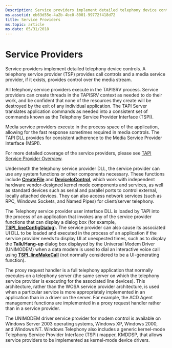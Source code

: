 ```yaml
---
Description: Service providers implement detailed telephony device controls. A telephony service provider (TSP) provides call controls and a media service provider, if it exists, provides control over the media stream.
ms.assetid: eb63d55e-4a2b-4bc0-8001-99772f418d72
title: Service Providers
ms.topic: article
ms.date: 05/31/2018
---
```


# Service Providers

Service providers implement detailed telephony device controls. A telephony service provider (TSP) provides call controls and a media service provider, if it exists, provides control over the media stream.

All telephony service providers execute in the TAPISRV process. Service providers can create threads in the TAPISRV context as needed to do their work, and be confident that none of the resources they create will be destroyed by the exit of any individual application. The TAPI Server translates application commands as needed into a consistent set of commands known as the Telephony Service Provider Interface (TSPI).

Media service providers execute in the process space of the application, allowing for the fast response sometimes required in media controls. The TAPI DLL provides for consistent adherence to the Media Service Provider Interface (MSPI).

For more detailed coverage of the service providers, please see [TAPI Service Provider Overview](./tapi-service-provider-overview.md).

Underneath the telephony service provider DLL, the service provider can use any system functions or other components necessary. These functions include [**CreateFile**](/windows/desktop/api/fileapi/nf-fileapi-createfilea) and [**DeviceIoControl**](/windows/desktop/api/ioapiset/nf-ioapiset-deviceiocontrol), which work with independent hardware vendor-designed kernel mode components and services, as well as standard devices such as serial and parallel ports to control external, locally attached devices. They can also access network services (such as RPC, Windows Sockets, and Named Pipes) for client/server telephony.

The Telephony service provider user interface DLL is loaded by TAPI into the process of an application that invokes any of the service provider functions that can display a dialog box (for example, [**TSPI\_lineConfigDialog**](/windows/win32/api/tspi/nf-tspi-tspi_lineconfigdialog)). The service provider can also cause its associated UI DLL to be loaded and executed in the process of an application if the service provider needs to display UI at unexpected times, such as to display the **Talk/Hang-up** dialog box displayed by the Universal Modem Driver (UNIMODEM) when a data modem is used to dial an interactive voice call using [**TSPI\_lineMakeCall**](/windows/win32/api/tspi/nf-tspi-tspi_linemakecall) (not normally considered to be a UI-generating function).

The proxy request handler is a full telephony application that normally executes on a telephony server (the same server on which the telephony service provider is executing for the associated line devices). This architecture, rather than the WOSA service provider architecture, is used when a particular service is more appropriately implemented in an application than in a driver on the server. For example, the ACD Agent management functions are implemented in a proxy request handler rather than in a service provider.

The UNIMODEM driver service provider for modem control is available on Windows Server 2003 operating systems, Windows XP, Windows 2000, and Windows NT. Windows Telephony also includes a generic kernel-mode Telephony Service Provider Interface (TSPI) mapper, KMDDSP, that allows service providers to be implemented as kernel-mode device drivers.

 

 